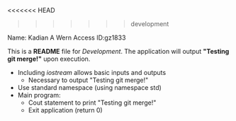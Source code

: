 <<<<<<< HEAD

>>>>>>> development


Name: Kadian A Wern
Access ID:gz1833

This is a **README** file for *Development*. The application will output **"Testing git merge!"** upon execution.
* Including *iostream* allows basic inputs and outputs
  * Necessary to output "Testing git merge!"
* Use standard namespace (using namespace std)
* Main program:
  * Cout statement to print "Testing git merge!"
  * Exit application (return 0)
